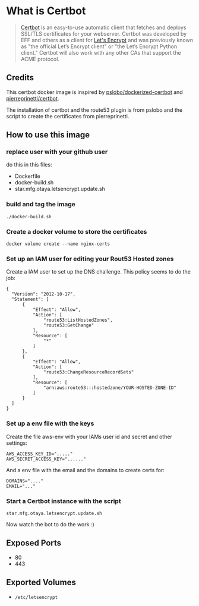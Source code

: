 # What is Certbot

> [Certbot](https://certbot.eff.org) is an easy-to-use automatic client that fetches and deploys SSL/TLS certificates for your webserver. Certbot was developed by EFF and others as a client for [Let's Encrypt](https://letsencrypt.org) and was previously known as "the official Let’s Encrypt client" or "the Let’s Encrypt Python client." Certbot will also work with any other CAs that support the ACME protocol.

## Credits

This certbot docker image is inspired by [pslobo/dockerized-certbot](https://github.com/pslobo/dockerized-certbot) and [pierreprinetti/certbot](https://github.com/pierreprinetti/certbot).

The installation of certbot and the route53 plugin is from pslobo and the script to create the certificates from pierreprinetti.

## How to use this image

### replace user with your github user

do this in this files:

* Dockerfile
* docker-build.sh
* star.mfg.otaya.letsencrypt.update.sh

### build and tag the image

    ./docker-build.sh

### Create a docker volume to store the certificates

    docker volume create --name nginx-certs
    
### Set up an IAM user for editing your Rout53 Hosted zones

Create a IAM user to set up the DNS challenge.
This policy seems to do the job:

    {
      "Version": "2012-10-17",
      "Statement": [
          {
              "Effect": "Allow",
              "Action": [
                  "route53:ListHostedZones",
                  "route53:GetChange"
              ],
              "Resource": [
                  "*"
              ]
          },
          {
              "Effect": "Allow",
              "Action": [
                  "route53:ChangeResourceRecordSets"
              ],
              "Resource": [
                  "arn:aws:route53:::hostedzone/YOUR-HOSTED-ZONE-ID"
              ]
          }
      ]
    }

### Set up a env file with the keys

Create the file aws-env with your IAMs user id and secret and other settings:

    AWS_ACCESS_KEY_ID="....."
    AWS_SECRET_ACCESS_KEY="......"

And a env file with the email and the domains to create certs for:

    DOMAINS="...."
    EMAIL="..."

### Start a Certbot instance with the script

    star.mfg.otaya.letsencrypt.update.sh

Now watch the bot to do the work :)

## Exposed Ports

- 80
- 443

## Exported Volumes

- `/etc/letsencrypt`
